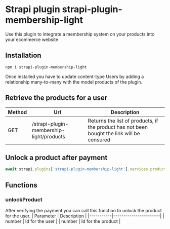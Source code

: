# Strapi plugin strapi-plugin-membership-light

Use this plugin to integrate a membership system on your products into your ecommerce website
## Installation
``` 
npm i strapi-plugin-membership-light
```

Once installed you have to update content-type Users by adding a relationship many-to-many with the model products of the plugin.

## Retrieve the products for a user
| Method    | Url                                       | Description                                                                                |
|-----------|-------------------------------------------|--------------------------------------------------------------------------------------------|
| GET       | /strapi-plugin-membership-light/products  | Returns the list of products, if the product has not been bought the link will be censured |

## Unlock a product after payment 
```javascript
await strapi.plugins['strapi-plugin-membership-light'].services.product.unlockProduct(user, productId)
```
## Functions
### unlockProduct
After verifying the payment you can call this function to unlock the product for the user.
| Parameter | Description           |
|-----------|-----------------------|
| number    | Id for the user       |
| number    | Id for the product    |